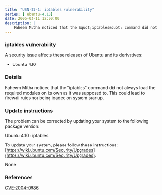 ```yaml
---
title: "USN-81-1: iptables vulnerability"
series: [ ubuntu-4.10]
date: 2005-02-11 12:00:00
description: |
    Faheem Mitha noticed that the &quot;iptables&quot; command did not always load the required modules on its own as it was supposed to. This could lead to firewall rules not being loaded on system startup.
--- 
```

 
 


### iptables vulnerability

A security issue affects these releases of Ubuntu and its derivatives:

* Ubuntu 4.10

### Details

Faheem Mitha noticed that the &quot;iptables&quot; command did not always load the required modules on its own as it was supposed to. This could lead to firewall rules not being loaded on system startup.

### Update instructions

The problem can be corrected by updating your system to the following package version:

Ubuntu 4.10
 : iptables 

To update your system, please follow these instructions: [https://wiki.ubuntu.com/Security/Upgrades](https://wiki.ubuntu.com/Security/Upgrades).

None

### References

 
 [CVE-2004-0986](http://people.ubuntu.com/~ubuntu-security/cve/CVE-2004-0986)
 

